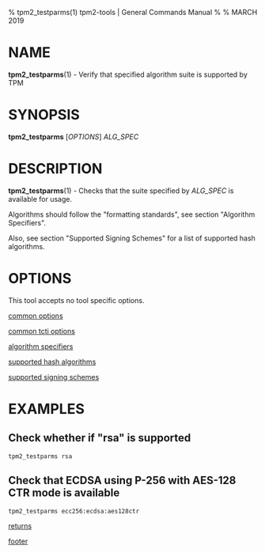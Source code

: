 % tpm2_testparms(1) tpm2-tools | General Commands Manual
%
% MARCH 2019

# NAME

**tpm2_testparms**(1) - Verify that specified algorithm suite is supported by TPM

# SYNOPSIS

**tpm2_testparms** [*OPTIONS*] _ALG\_SPEC_

# DESCRIPTION

**tpm2_testparms**(1) - Checks that the suite specified by _ALG\_SPEC_ is available for
usage.

Algorithms should follow the "formatting standards", see section "Algorithm Specifiers".

Also, see section "Supported Signing Schemes" for a list of supported hash algorithms.

# OPTIONS

This tool accepts no tool specific options.

[common options](common/options.md)

[common tcti options](common/tcti.md)

[algorithm specifiers](common/alg.md)

[supported hash algorithms](common/hash.md)

[supported signing schemes](common/signschemes.md)

# EXAMPLES

## Check whether if "rsa" is supported
```
tpm2_testparms rsa
```

## Check that ECDSA using P-256 with AES-128 CTR mode is available
```
tpm2_testparms ecc256:ecdsa:aes128ctr
```

[returns](common/returns.md)

[footer](common/footer.md)
